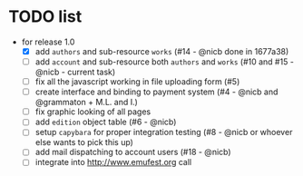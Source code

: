 # TODO list

* for release 1.0
  - [x] add `authors` and sub-resource `works` (#14 - @nicb done in 1677a38)
  - [ ] add `account` and sub-resource both `authors` and `works` (#10 and #15 - @nicb - current task)
  - [ ] fix all the javascript working in file uploading form (#5)
  - [ ] create interface and binding to payment system (#4 - @nicb and @grammaton + M.L. and I.)
  - [ ] fix graphic looking of all pages
  - [ ] add `edition` object table (#6 - @nicb)
  - [ ] setup `capybara` for proper integration testing (#8 - @nicb or whoever else wants to pick this up)
  - [ ] add mail dispatching to account users (#18 - @nicb)
  - [ ] integrate into http://www.emufest.org call
